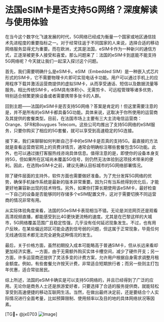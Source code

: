 # 法国eSIM卡是否支持5G网络？深度解读与使用体验

在当今这个数字化飞速发展的时代，5G网络已经成为衡量一个国家或地区通信技术先进程度的重要指标之一。对于经常往返于不同国家的人来说，选择合适的移动网络服务显得尤为重要。而在欧洲，尤其是法国，eSIM卡作为一种新兴的通信方式，正逐渐被更多人接受和喜爱。那么问题来了：法国的eSIM卡到底能不能支持5G网络呢？今天就让我们一起深入探讨这个问题。

首先，我们需要明确什么是eSIM卡。eSIM（Embedded SIM）是一种嵌入式芯片形式的SIM卡，它不需要物理卡片即可实现电话卡功能。用户可以通过手机上的应用程序下载并激活运营商提供的虚拟SIM卡，从而享受通话、短信以及数据流量等服务。相比传统SIM卡，eSIM具有体积小、无需剪卡、可远程管理等诸多优势，特别适合频繁更换设备或者需要携带多张卡的人群。

回到主题——法国的eSIM卡是否支持5G网络？答案是肯定的！但这里需要注意的是，并不是所有的eSIM卡都具备5G功能。具体来说，这取决于你所使用的运营商及其提供的套餐类型。目前，在法国市场上主要有三大主流电信运营商：Orange、SFR和Bouygues Telecom。这些公司均推出了支持5G网络的eSIM服务，只要你购买了相应的5G套餐，就可以享受到高速稳定的5G连接。

接下来，我们来聊聊如何判断自己手中的eSIM卡是否真的支持5G。最直接的方法就是查看运营商官网上的资费详情页，通常会明确标注哪些套餐包含5G功能。此外，也可以通过拨打客服热线咨询具体信息。值得注意的是，即使你的设备本身支持5G，但如果所在区域尚未覆盖5G信号，则仍然无法体验到这项技术带来的便利。因此，在选购eSIM卡之前，建议先确认目标城市的5G网络部署情况。

除了硬件层面的支持外，软件方面也需要做好准备。为了充分发挥5G网络的优势，确保手机操作系统是最新的版本非常重要。因为只有当系统得到优化后，才能更好地兼容新出现的技术特性。另外，如果你打算长期使用该eSIM卡，最好检查一下自己的设备是否能够同时存储多个eSIM配置文件，这对于需要切换不同运营商的情况非常有用。

从实际体验角度来看，法国的5GeSIM卡表现相当不错。无论是浏览网页还是观看高清视频直播，都能感受到比4G更快更流畅的速度。尤其是在巴黎这样的大城市，5G网络覆盖范围广且稳定性强，几乎没有任何延迟现象发生。不过，也有用户反映，在某些偏远郊区可能会遇到信号弱的问题，但这属于正常现象，毕竟任何无线通信技术都无法完全避免这种情况的发生。

最后，关于价格方面，虽然初期投入成本可能略高于普通SIM卡，但从长远来看却更加经济实惠。一方面，由于无需额外购买实体卡槽空间，减少了硬件开支；另一方面，许多运营商还提供了灵活多变的计费方案，允许用户根据自身需求调整月租金额度。例如，有些套餐允许按天计费，非常适合短期旅行者；而另一些则主打包年优惠，适合常驻居民。

综上所述，法国的eSIM卡确实是可以支持5G网络的，并且已经得到了广泛的应用。无论你是商务人士还是旅游爱好者，只要选择了合适的服务提供商，就能轻松享受到高速便捷的移动互联网生活。当然，在做出最终决定前，还是要结合个人实际情况进行全面考量，比如预算限制、使用频率以及目的地的具体网络状况等因素。

[TG💪+ @jx0703 ![Image](https://github.com/user-attachments/assets/dbca1d08-cadb-493c-b0ec-ad6f7a83f270)]